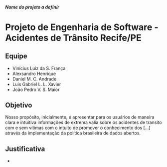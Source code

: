 ##### *Nome do projeto a definir*
# Projeto de Engenharia de Software - Acidentes de Trânsito Recife/PE

## Equipe
- Vinícius Luiz da S. França
- Alexsandro Henrique
- Daniel M. C. Andrade
- Luis Gabriel L. L. Xavier
- João Pedro V. S. Maior

## Objetivo
Nosso propósito, inicialmente, é apresentar para os usuários de maneira clara e intuitiva informações de extrema valia sobre os acidentes de transito com e sem vítimas com o intuito de promover o conhecimento dos [...] através da implementação da política brasileira de dados abertos.

## Justificativa
-
